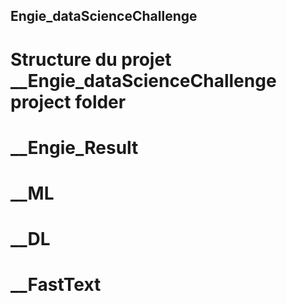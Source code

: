 ## Engie_dataScienceChallenge

# Structure du projet __Engie_dataScienceChallenge project folder 
#                     __Engie_Result 
#                         __ML
#                         __DL
#                    __FastText
                        
